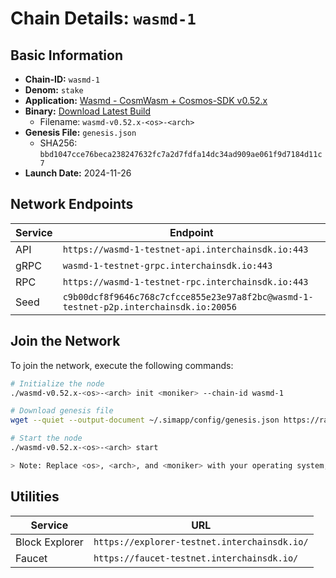 # Chain Details: `wasmd-1`

## Basic Information

- **Chain-ID:** `wasmd-1`
- **Denom:** `stake`
- **Application:** [Wasmd - CosmWasm + Cosmos-SDK v0.52.x](https://github.com/CosmWasm/wasmd)
- **Binary:** [Download Latest Build](https://github.com/cosmos/nightly-stack/actions/workflows/nightlies-scheduled.yaml)
  - Filename: `wasmd-v0.52.x-<os>-<arch>`
- **Genesis File:** `genesis.json`
  - SHA256: `bbd1047cce76beca238247632fc7a2d7fdfa14dc34ad909ae061f9d7184d11c7`
- **Launch Date:** 2024-11-26

## Network Endpoints

| Service | Endpoint                                                                            |
| ------- | ----------------------------------------------------------------------------------- |
| API     | `https://wasmd-1-testnet-api.interchainsdk.io:443`                                    |
| gRPC    | `wasmd-1-testnet-grpc.interchainsdk.io:443`                                           |
| RPC     | `https://wasmd-1-testnet-rpc.interchainsdk.io:443`                                    |
| Seed    | `c9b00dcf8f9646c768c7cfcce855e23e97a8f2bc@wasmd-1-testnet-p2p.interchainsdk.io:20056` |

## Join the Network

To join the network, execute the following commands:

```bash
# Initialize the node
./wasmd-v0.52.x-<os>-<arch> init <moniker> --chain-id wasmd-1

# Download genesis file
wget --quiet --output-document ~/.simapp/config/genesis.json https://raw.githubusercontent.com/cosmos/nightly-stack/refs/heads/main/long-lived-testnets/wasmd-1/genesis.json

# Start the node
./wasmd-v0.52.x-<os>-<arch> start

> Note: Replace <os>, <arch>, and <moniker> with your operating system, architecture, and desired node name respectively.
```

## Utilities

| Service        | URL                                          |
| -------------- | -------------------------------------------- |
| Block Explorer | `https://explorer-testnet.interchainsdk.io/` |
| Faucet         | `https://faucet-testnet.interchainsdk.io/`   |
